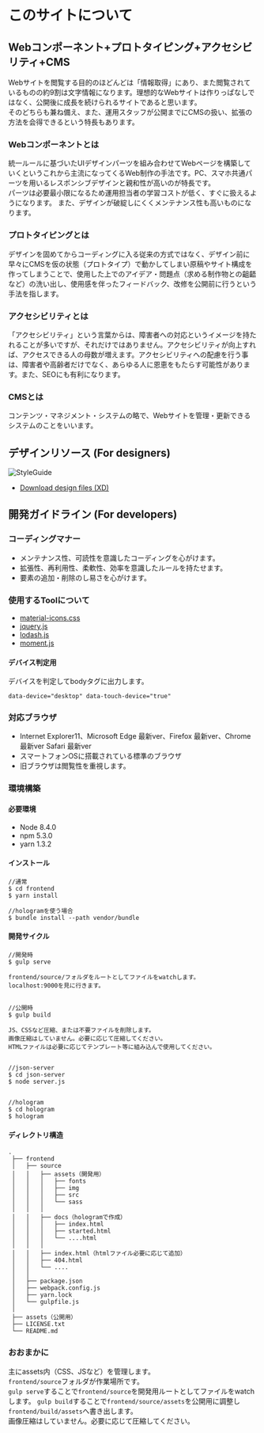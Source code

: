 # このサイトについて


## Webコンポーネント+プロトタイピング+アクセシビリティ+CMS

Webサイトを閲覧する目的のほどんどは「情報取得」にあり、また閲覧されているものの約9割は文字情報になります。理想的なWebサイトは作りっぱなしではなく、公開後に成長を続けられるサイトであると思います。<br>
そのどちらも兼ね備え、また、運用スタッフが公開までにCMSの扱い、拡張の方法を会得できるという特長もあります。

### Webコンポーネントとは
統一ルールに基づいたUIデザインパーツを組み合わせてWebページを構築していくというこれから主流になってくるWeb制作の手法です。PC、スマホ共通パーツを用いるレスポンシブデザインと親和性が高いのが特長です。<br>
パーツは必要最小限になるため運用担当者の学習コストが低く、すぐに扱えるようになります。
また、デザインが破綻しにくくメンテナンス性も高いものになります。

### プロトタイピングとは
デザインを固めてからコーディングに入る従来の方式ではなく、デザイン前に早々にCMSを仮の状態（プロトタイプ）で動かしてしまい原稿やサイト構成を作ってしまうことで、使用した上でのアイデア・問題点（求める制作物との齟齬など）の洗い出し、使用感を伴ったフィードバック、改修を公開前に行うという手法を指します。

### アクセシビリティとは
「アクセシビリティ」という言葉からは、障害者への対応というイメージを持たれることが多いですが、それだけではありません。アクセシビリティが向上すれば、アクセスできる人の母数が増えます。アクセシビリティへの配慮を行う事は、障害者や高齢者だけでなく、あらゆる人に恩恵をもたらす可能性があります。また、SEOにも有利になります。

### CMSとは
コンテンツ・マネジメント・システムの略で、Webサイトを管理・更新できるシステムのことをいいます。


## デザインリソース (For designers)

![StyleGuide](https://github.com/tamshow/jwps/blob/images/style-guide.png?raw=true)

 -  [Download design files (XD)](https://github.com/tamshow/jwps/blob/master/design/JWPS.xd)
  
  
## 開発ガイドライン (For developers)


### コーディングマナー
 - メンテナンス性、可読性を意識したコーディングを心がけます。
 - 拡張性、再利用性、柔軟性、効率を意識したルールを持たせます。
 - 要素の追加・削除のし易さを心がけます。


### 使用するToolについて
 - [material-icons.css](material-icons.css)
 - [jquery.js](jquery.js)
 - [lodash.js](lodash.js)
 - [moment.js](moment.js)


#### デバイス判定用
デバイスを判定してbodyタグに出力します。   
```
data-device="desktop" data-touch-device="true"
```


### 対応ブラウザ

 - Internet Explorer11、Microsoft Edge 最新ver、Firefox 最新ver、Chrome 最新ver Safari 最新ver
 - スマートフォンOSに搭載されている標準のブラウザ
 - 旧ブラウザは閲覧性を重視します。


### 環境構築

#### 必要環境
- Node 8.4.0
- npm 5.3.0
- yarn 1.3.2


#### インストール
```
//通常
$ cd frontend
$ yarn install

//hologramを使う場合
$ bundle install --path vendor/bundle
```

#### 開発サイクル

```
//開発時
$ gulp serve

frontend/source/フォルダをルートとしてファイルをwatchします。
localhost:9000を見に行きます。


//公開時
$ gulp build

JS、CSSなど圧縮、または不要ファイルを削除します。
画像圧縮はしていません。必要に応じて圧縮してください。
HTMLファイルは必要に応じてテンプレート等に組み込んで使用してください。


//json-server
$ cd json-server
$ node server.js


//hologram
$ cd hologram
$ hologram

```


#### ディレクトリ構造

```
.
 ├── frontend
 │   ├── source
 │   │   ├── assets（開発用）
 │   │   │   ├── fonts
 │   │   │   ├── img
 │   │   │   ├── src
 │   │   │   └── sass
 │   │   │
 │   │   ├── docs（hologramで作成）
 │   │   │   ├── index.html
 │   │   │   ├── started.html
 │   │   │   └── ....html
 │   │   │
 │   │   ├── index.html（htmlファイル必要に応じて追加）
 │   │   ├── 404.html
 │   │   └── ....
 │   │
 │   ├── package.json
 │   ├── webpack.config.js
 │   ├── yarn.lock
 │   └── gulpfile.js
 │
 ├── assets（公開用）
 ├── LICENSE.txt
 └── README.md
```


### おおまかに
主にassets内（CSS、JSなど）を管理します。   
`frontend/source`フォルダが作業場所です。   
`gulp serve`することで`frontend/source`を開発用ルートとしてファイルをwatchします。
`gulp build`することで`frontend/source/assets`を公開用に調整し`frontend/build/assets`へ書き出します。   
画像圧縮はしていません。必要に応じて圧縮してください。 
